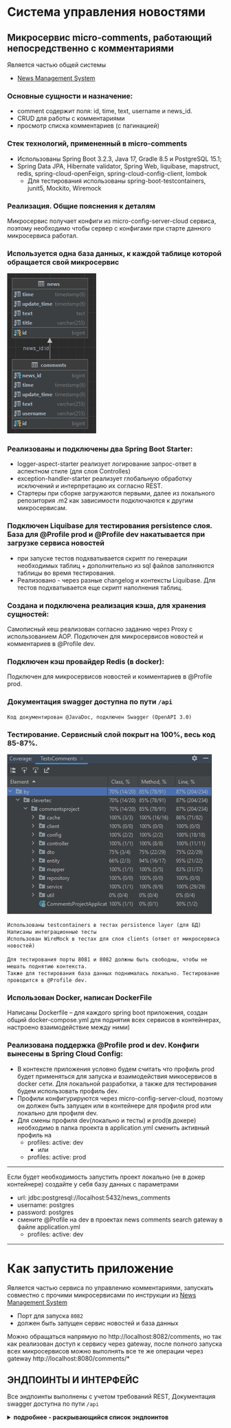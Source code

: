 # Система управления новостями

## Микросервис micro-comments, работающий непосредственно с комментариями

Является частью общей системы
- [ News Management System](https://github.com/rusakovich-viktar/news-management-system/tree/develop)

### Основные сущности и назначение:

-	comment содержит поля: id, time, text, username и news_id.
- CRUD для работы с комментариями
- просмотр списка комментариев (с пагинацией)

### Стек технологий, примененный в micro-comments

- Использованы Spring Boot 3.2.3, Java 17, Gradle 8.5 и PostgreSQL 15.1; 
-  Spring Data JPA, Hibernate validator, Spring Web, liquibase, mapstruct, redis, spring-cloud-openFeign, spring-cloud-config-client, lombok
    -  Для тестирования использованы spring-boot-testcontainers, junit5, Mockito, Wiremock

### Реализация. Общие пояснения к деталям

Микросервис получает конфиги из micro-config-server-cloud сервиса, поэтому необходимо чтобы сервер с конфигами при
старте данного микросервиса работал.

### Используется одна база данных, к каждой таблице которой обращается свой микросервис

![структура](https://github.com/rusakovich-viktar/NMS-resourses/raw/rusakovich-viktar-patch-1/Снимок%20экрана%202024-03-04%20151246.jpg)

### Реализованы и подключены два Spring Boot Starter:


- logger-aspect-starter реализует логирование запрос-ответ в аспектном стиле (для слоя Controlles)
- exception-handler-starter реализует глобальную обработку исключений и интерпретацию их согласно REST.
- Стартеры при сборке загружаются первыми, далее из локального репозитория .m2 как зависимости подключаются к другим микросервисам.


### Подключен Liquibase для тестирования persistence cлоя. База для @Profile prod и @Profile dev накатывается при загрузке сервиса новостей


-  при запуске тестов подхватывается скрипт по генерации необходимых таблиц + дополнительно из sql файлов заполняются таблицы во время тестирования.
- Реализовано - через разные changelog и контексты Liquibase. Для тестов подхватывается еще скрипт наполнения таблиц.
 

### Создана и подключена реализация кэша, для хранения сущностей:


Самописный кеш реализован согласно заданию через Proxy с использованием AOP. Подключен для микросервисов новостей и комментариев в @Profile dev.


### Подключен кэш провайдер Redis (в docker):


Подключен для микросервисов новостей и комментариев в @Profile prod.


### Документация swagger доступна по пути `/api`

```
Код документирован @JavaDoc, подключен Swagger (OpenAPI 3.0)
```

### Тестирование. Сервисный слой покрыт на 100%, весь код 85-87%.

![news-coverage](https://github.com/rusakovich-viktar/NMS-resourses/raw/rusakovich-viktar-patch-1/com-coverage.jpg)

    Использованы testcontainers в тестах persistence layer (для БД)
 	Написаны интеграционные тесты
    Использован WireMock в тестах для слоя clients (ответ от микросервиса новостей)

    Для тестирования порты 8081 и 8082 должны быть свободны, чтобы не мешать поднятию контекста.    
    Также для тестирования база данных поднималась локально. Тестирование проводится в @Profile dev.

### Использован Docker, написан DockerFile


Написаны Dockerfile – для каждого spring boot приложения, создан общий docker-compose.yml для поднятия всех сервисов в контейнерах, настроено взаимодействие между ними)

### Реализована поддержка @Profile prod и dev. Конфиги вынесены в Spring Cloud Config:

- В контексте приложения условно будем считать что профиль prod будет применяться для запуска и взаимодействия микосервисов в docker сети.
Для локальной разработки, а также для тестирования будем использовать профиль dev.
- Профили конфигурируются через micro-config-server-cloud, поэтому он должен быть запущен или в контейнере для профиля prod или локально для профиля dev.
- Для смены профиля dev(локально и тесты) и prod(в докере) необходимо в папка проекта в application.yml сменить активный профиль на 
  - profiles: active: dev 
    - или 
  - profiles: active: prod

___
Если будет необходимость запустить проект локально (не в докер контейнере) создайте у себя базу данных
с параметрами
- url: jdbc:postgresql://localhost:5432/news_comments
- username: postgres
- password: postgres
- смените  @Profile на dev в проектах news comments search gateway в файле application.yml
    - profiles: active: dev
___

# Как запустить приложение

Является частью сервиса по управлению комментариями, запускать совместно с прочими микросервисами по инструкции
из [News Management System](https://github.com/rusakovich-viktar/news-management-system/tree/develop)

- Порт для запуска `8082`
- должен быть запущен сервис новостей и база данных

Можно обращаться напрямую по http://localhost:8082/comments, но так как реализован доступ к сервису через gateway, после
полного запуска всех микросервисов можно выполнять все те же операции через gateway http://localhost:8080/comments/*

## ЭНДПОИНТЫ И ИНТЕРФЕЙС

Все эндпоинты выполнены с учетом требований REST, Документация swagger доступна по пути `/api`

<details>
 <summary><strong>
 подробнее - раскрывающийся список эндпоинтов
</strong></summary>

#### 1. POST запрос на http://localhost:8082/comments/news/{newsId} типа
http://localhost:8082/comments/news/1

```
{
    "username": "имя_необязательно",
    "text": "Текст комментария"
}
```
или 
```
{
    "text": "Текст комментария"
}
```

создает новый комментарий для новости 1 и возвращает ответ типа, добавляя текущее время создания и обновления комментария, а также id комментария из бд.

```
{
    "id": 207,
    "time": "2024-03-07T01:30:00.0120091",
    "updateTime": "2024-03-07T01:30:00.0120091",
    "text": "Текст комментария",
    "username": "имя_необязательно",
    "newsId": 1
}
```
или такой, если имя пользователя не указано
```
{
    "id": 208,
    "time": "2024-03-07T01:31:18.3811376",
    "updateTime": "2024-03-07T01:31:18.3811376",
    "text": "Текст комментария",
    "username": "anonymous",
    "newsId": 1
}
```

#### 2. GET запрос на http://localhost:8082/comments/{commentsId}, где commentsId = 11, даст ответ с возвратом Id новости, к которой данный комментарий относится
типа
```
{
    "id": 11,
    "time": "2024-02-29T17:34:51.185191",
    "updateTime": "2024-02-29T17:34:51.185191",
    "text": "первый",
    "username": "user1",
    "newsId": 2
}
```
#### 3. GET запрос на http://localhost:8082/comments, вернет список комментариев, по умолчанию 20 на странице
- можно настроить пагинацию, например, добавив к запросу `?page=0&size=3`, где page номер страницы с 0, а size количество отображаемых комментариев на странице
- получим ответ типа:
```
{
    "content": [
        {
            "id": 1,
            "time": "2024-02-29T17:34:51.185191",
            "updateTime": "2024-02-29T17:34:51.185191",
            "text": "первый",
            "username": "user1",
            "newsId": 1
        },
        {
            "id": 2,
            "time": "2024-02-29T17:34:51.185191",
            "updateTime": "2024-02-29T17:34:51.185191",
            "text": "хорошая статья",
            "username": "user2",
            "newsId": 1
        },
        {
            "id": 3,
            "time": "2024-02-29T17:34:51.185191",
            "updateTime": "2024-02-29T17:34:51.185191",
            "text": "неплохо",
            "username": "user3",
            "newsId": 1
        }
    ],
    "pageable": {
        "pageNumber": 0,
        "pageSize": 3,
        "sort": [],
        "offset": 0,
        "unpaged": false,
        "paged": true
    },
    "last": false,
    "totalPages": 63,
    "totalElements": 187,
    "size": 3,
    "number": 0,
    "sort": [],
    "first": true,
    "numberOfElements": 3,
    "empty": false
}
```
#### 4. PUT запрос на http://localhost:8082/comments/{commentsId}, где commentsId = 134 с телом

```
{
    "username": "измененное имя",
    "text": "измененный Текст комментария"
}

```

обновит поля новости с id = 10 и возвращает ответ типа, обновляя данные поля, а также поле updateTime, устанавливая текущее время.

```
{
    "id": 134,
    "time": "2024-02-29T17:34:51.185191",
    "updateTime": "2024-03-07T01:36:03.442177",
    "text": "измененный Текст комментария",
    "username": "измененное имя",
    "newsId": 14
}
```
#### 5.  DELETE запрос на http://localhost:8082/comments/{commentsId}, где newsId = 145 даст ответ без тела, со статусом 201 No Content
- повторный запрос на этот же адрес будет возвращать один и тот же ответ, так как запрос **идемпотентный**, что и требуется по REST,
```
{
    "timestamp": "2024-03-07T01:39:25.3622765",
    "status": 404,
    "error": "Not Found",
    "message": "Comment with id 145 does not exist"
}
```
</details>